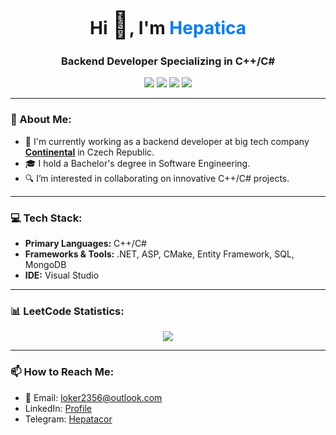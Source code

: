 <h1 align="center">
  Hi <span style="font-size: 1.5em;">👋</span>, I'm <a href="https://danil.hepatico.ru/" target="_blank" style="color: #007bff; text-decoration: none;">Hepatica</a>
</h1>

<h3 align="center">Backend Developer Specializing in C++/C#</h3>

<p align="center">
  <img src="https://img.shields.io/badge/Engineer-Continental-blue?style=flat&logo=continental&logoColor=white"/>
  <img src="https://img.shields.io/badge/Language-C%23-brightgreen?style=flat&logo=c-sharp&logoColor=white"/>
  <img src="https://img.shields.io/badge/Degree-Software%20Engineering-orange?style=flat"/>
  <img src="https://img.shields.io/badge/Location-Czech%20Republic-red?style=flat"/>
</p>

<hr/>

<h3>👀 About Me:</h3>
<ul>
  <li>💼 I'm currently working as a backend developer at big tech company <a href="https://www.continental.com/en/" target="_blank"><strong>Continental</strong></a> in Czech Republic.</li>
  <li>🎓 I hold a Bachelor's degree in Software Engineering.</li>
  <li>🔍 I’m interested in collaborating on innovative C++/C# projects.</li>
</ul>

<hr/>

<h3>💻 Tech Stack:</h3>
<ul>
  <li><strong>Primary Languages:</strong> C++/C#</li>
  <li><strong>Frameworks & Tools:</strong> .NET, ASP, CMake, Entity Framework, SQL, MongoDB</li>
  <li><strong>IDE:</strong> Visual Studio</li>
</ul>

<hr/>

<h3>📊 LeetCode Statistics:</h3>
<p align="center">
 <img src='https://leetcard.jacoblin.cool/loker2000?ext=activity'></img>
</p>

<hr/>

<h3>📫 How to Reach Me:</h3>
<ul>
  <li>📧 Email: <a href="mailto:loker2356@outlook.com">loker2356@outlook.com</a></li>
  <li>LinkedIn: <a href="https://www.linkedin.com/in/danil-tkachenko-a7ab4023b">Profile</a></li>
  <li>Telegram: <a href="https://t.me/Hepatacor">Hepatacor</a></li>
</ul>
